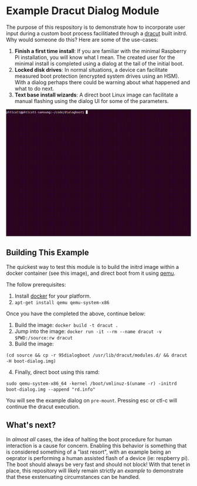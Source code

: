 # Example Dracut Dialog Module

The purpose of this respository is to demonstrate how to incorporate
user input during a custom boot process facilitiated through a [dracut][1]
built initrd. Why would someone do this? Here are some of the use-cases:

1. __Finish a first time install__: If you are familiar with the minimal
Raspberry Pi installation, you will know what I mean. The created user for
the minimal install is completed using a dialog at the tail of the initial
boot.
2. __Locked disk drives__: In normal situations, a device can facilitate
measured boot protection (encrypted system drives using an HSM). With a dialog
perhaps there could be warning about what happened and what to do next.
3. __Text base install wizards__: A direct boot Linux image can facilitate
a manual flashing using the dialog UI for some of the parameters.

![Demo Gif](images/demo.gif)

## Building This Example

The quickest way to test this module is to build the initrd image within
a docker container (see this image), and direct boot from it using [qemu][2].

The follow prerequisites:

1. Install [docker][3] for your platform.
2. `apt-get install qemu qemu-system-x86`

Once you have the completed the above, continue below:

1. Build the image: `docker build -t dracut .`
2. Jump into the image: `docker run -it --rm --name dracut -v $PWD:/source:rw dracut`
3. Build the image:
```
(cd source && cp -r 95dialogboot /usr/lib/dracut/modules.d/ && dracut -H boot-dialog.img)
```
4. Finally, direct boot using this ramd:
```
sudo qemu-system-x86_64 -kernel /boot/vmlinuz-$(uname -r) -initrd boot-dialog.img --append "rd.info"
```

You will see the example dialog on `pre-mount`. Pressing esc or ctl-c will continue the dracut execution.


## What's next?

In *almost all* cases, the idea of halting the boot procedure for human interaction is a cause for concern.
Enabling this behavior is something that is considered something of a "last resort", with an example being
an oeprator is performing a human assisted flash of a device (ie: respberry pi). The boot should always
be very fast and should not block! With that tenet in place, this repository will likely remain strictly
an *example* to demonstrate that these exstenuating circumstances can be handled.

[1]: https://man7.org/linux/man-pages/man8/dracut.8.html
[2]: https://www.qemu.org/docs/master/system/linuxboot.html
[3]: https://docs.docker.com/engine/install/

